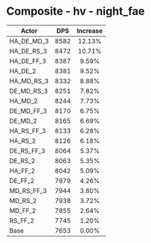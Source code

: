 # Composite - hv - night_fae
| Actor | DPS | Increase |
|---|:---:|:---:|
|HA_DE_MD_3|8582|12.13%|
|HA_DE_RS_3|8472|10.71%|
|HA_DE_FF_3|8387|9.59%|
|HA_DE_2|8381|9.52%|
|HA_MD_RS_3|8332|8.88%|
|DE_MD_RS_3|8251|7.82%|
|HA_MD_2|8244|7.73%|
|DE_MD_FF_3|8170|6.75%|
|DE_MD_2|8165|6.69%|
|HA_RS_FF_3|8133|6.28%|
|HA_RS_2|8126|6.18%|
|DE_RS_FF_3|8064|5.37%|
|DE_RS_2|8063|5.35%|
|HA_FF_2|8042|5.09%|
|DE_FF_2|7979|4.26%|
|MD_RS_FF_3|7944|3.80%|
|MD_RS_2|7938|3.72%|
|MD_FF_2|7855|2.64%|
|RS_FF_2|7745|1.20%|
|Base|7653|0.00%|
